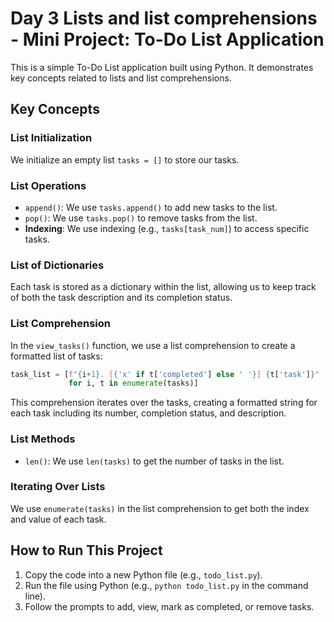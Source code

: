 # Day 3 Lists and list comprehensions - Mini Project: To-Do List Application

This is a simple To-Do List application built using Python. It demonstrates key concepts related to lists and list comprehensions.

## Key Concepts

### List Initialization

We initialize an empty list `tasks = []` to store our tasks.

### List Operations

- `append()`: We use `tasks.append()` to add new tasks to the list.
- `pop()`: We use `tasks.pop()` to remove tasks from the list.
- **Indexing**: We use indexing (e.g., `tasks[task_num]`) to access specific tasks.

### List of Dictionaries

Each task is stored as a dictionary within the list, allowing us to keep track of both the task description and its completion status.

### List Comprehension

In the `view_tasks()` function, we use a list comprehension to create a formatted list of tasks:

```python
task_list = [f"{i+1}. [{'x' if t['completed'] else ' '}] {t['task']}" 
             for i, t in enumerate(tasks)]
```

This comprehension iterates over the tasks, creating a formatted string for each task including its number, completion status, and description.

### List Methods

- `len()`: We use `len(tasks)` to get the number of tasks in the list.

### Iterating Over Lists

We use `enumerate(tasks)` in the list comprehension to get both the index and value of each task.

## How to Run This Project

1. Copy the code into a new Python file (e.g., `todo_list.py`).
2. Run the file using Python (e.g., `python todo_list.py` in the command line).
3. Follow the prompts to add, view, mark as completed, or remove tasks.